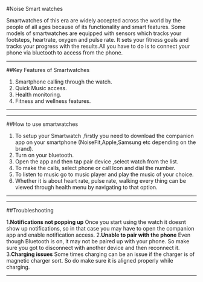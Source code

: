 #Noise Smart watches

Smartwatches of this era are widely accepted across the world by the people of all ages because of its functionality and smart features.
Some models of smartwatches are equipped with sensors which tracks your footsteps, heartrate, oxygen and pulse rate. It sets your fitness goals and tracks your progress with the results.All you have to do is to connect your phone via bluetooth to access from the phone.

---
##Key Features of Smartwatches

1) Smartphone calling through the watch.
2) Quick Music access.
3) Health monitoring.
4) Fitness and wellness features.
---

---

##How to use smartwatches

1. To setup your Smartwatch ,firstly you need to download the companion app on your smartphone (NoiseFit,Apple,Samsung etc depending on the brand).
2. Turn on your bluetooth.
3. Open the app and then tap pair device ,select watch from the list.
4. To make the calls, select phone or call Icon and dial the number.
5. To listen to music go to music player and play the music of your choice.
6. Whether it is about heart rate, pulse rate, walking every thing can be viewed through health menu by navigating to that option.

---

---

##Troubleshooting

1.**Notifications not popping up**
Once you start using the watch it doesnt show up notifications, so in that case you may have to open the companion app and enable notification access.
2.**Unable to pair with the phone**
Even though Bluetooth is on, it may not be paired up with your phone. So make sure you got to disconnect with another device and then reconnect it.
3.**Charging issues**
Some times charging can be an issue if the charger is of magnetic charger sort. So do make sure it is aligned properly while charging. 


---